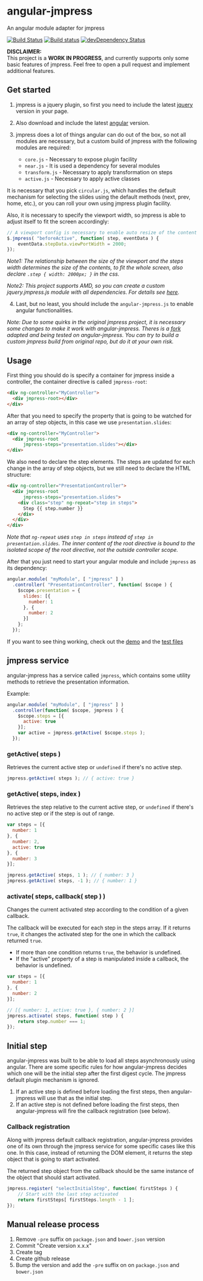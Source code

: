 angular-jmpress
===============

An angular module adapter for jmpress

[![Build Status](https://travis-ci.org/web-stories/angular-jmpress.svg)](https://travis-ci.org/web-stories/angular-jmpress)
[![Build status](https://ci.appveyor.com/api/projects/status/uvnv7ugeempbottw?svg=true)](https://ci.appveyor.com/project/FagnerMartinsBrack/angular-jmpress)
[![devDependency Status](https://david-dm.org/web-stories/angular-jmpress/dev-status.svg)](https://david-dm.org/web-stories/angular-jmpress#info=devDependencies)

**DISCLAIMER:**  
This project is a **WORK IN PROGRESS**, and currently supports only some basic features of jmpress. Feel free to open a pull request and implement additional features.

## Get started

1. jmpress is a jquery plugin, so first you need to include the latest [jquery](jquery.com) version in your page.

2. Also download and include the latest [angular](https://angularjs.org/) version.

3. jmpress does a lot of things angular can do out of the box, so not all modules are necessary, but a custom build of jmpress with the following modules are required:

    * `core.js` - Necessary to expose plugin facility
    * `near.js` - It is used a dependency for several modules
    * `transform.js` - Necessary to apply transformation on steps
    * `active.js` - Necessary to apply active classes

It is necessary that you pick `circular.js`, which handles the default mechanism for selecting the slides using the default methods (next, prev, home, etc.), or you can roll your own using jmpress plugin facility.

Also, it is necessary to specify the viewport width, so jmpress is able to adjust itself to fit the screen accordingly:

```javascript
// A viewport config is necessary to enable auto resize of the content on window resize
$.jmpress( "beforeActive", function( step, eventData ) {
	eventData.stepData.viewPortWidth = 2000;
});
```

*Note1: The relationship between the size of the viewport and the steps width determines the size of the contents, to fit the whole screen, also declare `.step { width: 2000px; }` in the css.*

*Note2: This project supports AMD, so you can create a custom jquery.jmpress.js module with all dependencies. For details see [here](https://github.com/web-stories/angular-jmpress/blob/master/src/main/jquery.jmpress.js).*

4. Last, but no least, you should include the `angular-jmpress.js` to enable angular functionalities.

*Note: Due to some quirks in the original jmpress project, it is necessary some changes to make it work with angular-jmpress. Theres is a [fork](https://github.com/web-stories/jmpress.js) adapted and being tested on angular-jmpress. You can try to build a custom jmpress build from original repo, but do it at your own risk.*

## Usage

First thing you should do is specify a container for jmpress inside a controller, the container directive is called `jmpress-root`:

```html
<div ng-controller="MyController">
  <div jmpress-root></div>
</div>
```

After that you need to specify the property that is going to be watched for an array of step objects, in this case we use `presentation.slides`:

```html
<div ng-controller="MyController">
  <div jmpress-root
      jmpress-steps="presentation.slides"></div>
</div>
```

We also need to declare the step elements. The steps are updated for each change in the array of step objects, but we still need to declare the HTML structure:

```html
<div ng-controller="PresentationController">
  <div jmpress-root
      jmpress-steps="presentation.slides">
    <div class="step" ng-repeat="step in steps">
      Step {{ step.number }}
    </div>
  </div>
</div>
```

*Note that `ng-repeat` uses `step in steps` instead of `step in presentation.slides`. The inner content of the root directive is bound to the isolated scope of the root directive, not the outside controller scope.*

After that you just need to start your angular module and include `jmpress` as its dependency:

```javascript
angular.module( "myModule", [ "jmpress" ] )
  .controller( "PresentationController", function( $scope ) {
    $scope.presentation = {
      slides: [{
        number: 1
      }, {
        number: 2
      }]
    };
  });
```

If you want to see thing working, check out the [demo](https://github.com/web-stories/angular-jmpress/tree/master/src/gh-pages/demo) and the [test files](https://github.com/web-stories/angular-jmpress/tree/master/src/test)

## jmpress service

angular-jmpress has a service called `jmpress`, which contains some utility methods to
retrieve the presentation information.

Example:

```javascript
angular.module( "myModule", [ "jmpress" ] )
  .controller(function( $scope, jmpress ) {
    $scope.steps = [{
      active: true
    }];
    var active = jmpress.getActive( $scope.steps );
  });
```

### getActive( steps )

Retrieves the current active step or `undefined` if there's no active step.

```javascript
jmpress.getActive( steps ); // { active: true }
```

### getActive( steps, index )

Retrieves the step relative to the current active step, or `undefined` if there's no active step or
if the step is out of range.

```javascript
var steps = [{
  number: 1
}, {
  number: 2,
  active: true
}, {
  number: 3
}];

jmpress.getActive( steps, 1 ); // { number: 3 }
jmpress.getActive( steps, -1 ); // { number: 1 }
```

### activate( steps, callback( step ) )

Changes the current activated step according to the condition of a given callback.

The callback will be executed for each step in the steps array. If it returns `true`, it changes the
activated step for the one in which the callback returned `true`.

* If more than one condition returns `true`, the behavior is undefined.
* If the "active" property of a step is manipulated inside a callback, the behavior is undefined.

```javascript
var steps = [{
  number: 1
}, {
  number: 2
}];

// [{ number: 1, active: true }, { number: 2 }]
jmpress.activate( steps, function( step ) {
	return step.number === 1;
});
```

## Initial step

angular-jmpress was built to be able to load all steps asynchronously using angular. There are some specific rules for how angular-jmpress decides which one will be the initial step after the first digest cycle. The jmpress default plugin mechanism is ignored.

1. If an active step is defined before loading the first steps, then angular-jmpress will use that as the initial step.
2. If an active step is not defined before loading the first steps, then angular-jmpress will fire the callback registration (see below).

### Callback registration

Along with jmpress default callback registration, angular-jmpress provides one of its own through the jmpress service for some specific cases like this one. In this case, instead of returning the DOM element, it returns the step object that is going to start activated.

The returned step object from the callback should be the same instance of the object that should start activated.

```javascript
jmpress.register( "selectInitialStep", function( firstSteps ) {
	// Start with the last step activated
	return firstSteps[ firstSteps.length - 1 ];
});
```

## Manual release process

1. Remove `-pre` suffix on `package.json` and `bower.json` version
2. Commit "Create version x.x.x"
3. Create tag
4. Create github release
5. Bump the version and add the `-pre` suffix on on `package.json` and `bower.json`